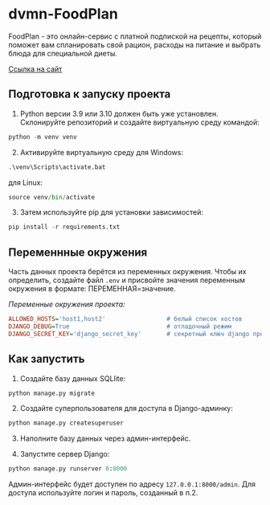 # dvmn-FoodPlan
FoodPlan - это онлайн-сервис с платной подпиской на рецепты, который поможет вам спланировать свой рацион, расходы на питание и выбрать блюда для специальной диеты.

[Ссылка на сайт](https://ozhiv.pythonanywhere.com/)

## Подготовка к запуску проекта
 
1. Python версии 3.9 или 3.10 должен быть уже установлен. Склонируйте репозиторий и создайте виртуальную среду командой:

```python
python -m venv venv
```

2. Активируйте виртуальную среду для Windows:

```python
.\venv\Scripts\activate.bat
```
для Linux:

```python
source venv/bin/activate
```

3. Затем используйте pip для установки зависимостей:

```python
pip install -r requirements.txt
```

## Переменнные окружения

Часть данных проекта берётся из переменных окружения. Чтобы их определить, создайте файл `.env` и присвойте значения переменным окружения в формате: ПЕРЕМЕННАЯ=значение.

_Переменные окружения проекта:_

```ini
ALLOWED_HOSTS='host1,host2'                 # белый список хостов
DJANGO_DEBUG=True                           # отладочный режим
DJANGO_SECRET_KEY='django_secret_key'       # секретный ключ django проекта
```

## Как запустить

1. Создайте базу данных SQLlite:
    
```python
python manage.py migrate
```
    
2. Создайте суперпользователя для доступа в Django-админку:

```python
python manage.py createsuperuser
```

3. Наполните базу данных через админ-интерфейс.

4. Запустите сервер Django:
    
```python
python manage.py runserver 0:8000
```
    
Админ-интерфейс будет доступен по адресу `127.0.0.1:8000/admin`.
Для доступа используйте логин и пароль, созданный в п.2.
